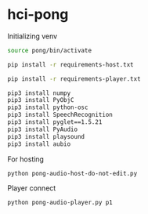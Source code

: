 # hci-pong
Initializing venv
``` bash
source pong/bin/activate
```

``` bash
pip install -r requirements-host.txt

pip install -r requirements-player.txt

pip3 install numpy
pip3 install PyObjC
pip3 install python-osc
pip3 install SpeechRecognition
pip3 install pyglet==1.5.21
pip3 install PyAudio
pip3 install playsound
pip3 install aubio
```

For hosting
``` bash
python pong-audio-host-do-not-edit.py
```
Player connect
``` bash
python pong-audio-player.py p1
```

